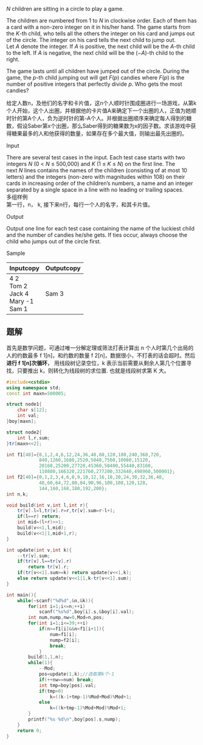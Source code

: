 _N_ children are sitting in a circle to play a game.

The children are numbered from 1 to _N_ in clockwise order. Each of them has a card with a non-zero integer on it in his/her hand. The game starts from the _K_-th child, who tells all the others the integer on his card and jumps out of the circle. The integer on his card tells the next child to jump out. Let _A_ denote the integer. If _A_ is positive, the next child will be the _A_-th child to the left. If _A_ is negative, the next child will be the (−_A_)-th child to the right.

The game lasts until all children have jumped out of the circle. During the game, the _p_-th child jumping out will get _F_(_p_) candies where _F_(_p_) is the number of positive integers that perfectly divide _p_. Who gets the most candies?

给定人数n，及他们的名字和卡片值，这n个人顺时针围成圈进行一场游戏，从第k个人开始，这个人出圈，并根据他的卡片值A来确定下一个出圈的人，正值为她顺时针的第A个人，负为逆时针的第-A个人。并根据出圈顺序来确定每人得到的糖数，假设Saber第x个出圈，那么Saber得到的糖果数为x的因子数。求该游戏中获得糖果最多的人和他获得的数量，如果存在多个最大值，则输出最先出圈的。

Input

There are several test cases in the input. Each test case starts with two integers _N_ (0 < _N_ ≤ 500,000) and _K_ (1 ≤ _K_ ≤ _N_) on the first line. The next _N_ lines contains the names of the children (consisting of at most 10 letters) and the integers (non-zero with magnitudes within 108) on their cards in increasing order of the children’s numbers, a name and an integer separated by a single space in a line with no leading or trailing spaces.  
多组样例  
第一行，n， k, 接下来n行，每行一个人的名字，和其卡片值。

Output

Output one line for each test case containing the name of the luckiest child and the number of candies he/she gets. If ties occur, always choose the child who jumps out of the circle first.

Sample

|Inputcopy|Outputcopy|
|---|---|
|4 2<br>Tom 2<br>Jack 4<br>Mary -1<br>Sam 1|Sam 3|

## 题解
首先是数学问题，可通过唯一分解定理或筛法打表计算出 n 个人时第几个出局的人的约数最多 f 1[n]，和约数的数量 f 2[n]，数据很小，不打表的话会超时。然后**进行 f 1[n]次循环**，
用线段树记录空位，k 表示当前需要从剩余人第几个位置寻找，只要推出 k，则转化为线段树的求位置. 也就是线段树求第 K 大。

```cpp
#include<cstdio>
using namespace std;
const int maxn=500005;

struct node1{
    char s[12];
    int val;
}boy[maxn];

struct node2{
    int l,r,sum;
}tr[maxn<<2];

int f1[40]={0,1,2,4,6,12,24,36,48,60,120,180,240,360,720,
            840,1260,1680,2520,5040,7560,10080,15120,
            20160,25200,27720,45360,50400,55440,83160,
            110880,166320,221760,277200,332640,498960,500001};
int f2[40]={0,1,2,3,4,6,8,9,10,12,16,18,20,24,30,32,36,40,
            48,60,64,72,80,84,90,96,100,108,120,128,
            144,160,168,180,192,200};
int n,k;

void build(int v,int l,int r){
    tr[v].l=l,tr[v].r=r,tr[v].sum=r-l+1;
    if(l==r) return;
    int mid=(l+r)>>1;
    build(v<<1,l,mid);
    build(v<<1|1,mid+1,r);
}

int update(int v,int k){
    --tr[v].sum;
    if(tr[v].l==tr[v].r)
        return tr[v].r;
    if(tr[v<<1].sum>=k) return update(v<<1,k);
    else return update(v<<1|1,k-tr[v<<1].sum);
}

int main(){
    while(~scanf("%d%d",&n,&k)){
        for(int i=1;i<=n;++i)
            scanf("%s%d",boy[i].s,&boy[i].val);
        int num,nump,nw=0,Mod=n,pos;
        for(int i=1;i<=39;++i)
            if(n>=f1[i]&&n<f1[i+1]){
                num=f1[i];
                nump=f2[i];
                break;
            }
        build(1,1,n);
        while(1){
            --Mod;
            pos=update(1,k);//选取第k个-1
            if(++nw==num) break;
            int tmp=boy[pos].val;
            if(tmp>0) 
                k=((k-1+tmp-1)%Mod+Mod)%Mod+1;
            else
                k=((k+tmp-1)%Mod+Mod)%Mod+1;
        }
        printf("%s %d\n",boy[pos].s,nump);
    }
    return 0;
}
```
　　            
